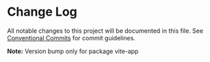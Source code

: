 # Change Log

All notable changes to this project will be documented in this file.
See [Conventional Commits](https://conventionalcommits.org) for commit guidelines.

**Note:** Version bump only for package vite-app
